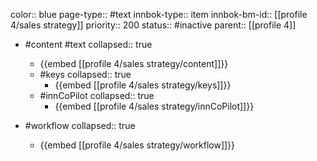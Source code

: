 color:: blue
page-type:: #text
innbok-type:: item
innbok-bm-id:: [[profile 4/sales strategy]]
priority:: 200
status:: #inactive
parent:: [[profile 4]]

- #content #text
  collapsed:: true
	- {{embed [[profile 4/sales strategy/content]]}}
  - #keys
    collapsed:: true
	  - {{embed [[profile 4/sales strategy/keys]]}}
  - #innCoPilot
    collapsed:: true
	  - {{embed [[profile 4/sales strategy/innCoPilot]]}}

- #workflow
  collapsed:: true
	- {{embed [[profile 4/sales strategy/workflow]]}}

